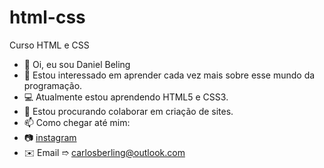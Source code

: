 # html-css
 Curso HTML e CSS

- 👋 Oi, eu sou Daniel Beling
- 👀 Estou interessado em aprender cada vez mais sobre esse mundo da programação.
- 💻 Atualmente estou aprendendo HTML5 e CSS3.
- 💞️ Estou procurando colaborar em criação de sites.
- 📫 Como chegar até mim: 
- 📷 <a href="https://www.instagram.com/unkw_sz/">instagram</a>
- ✉️ Email ➱ carlosberling@outlook.com
